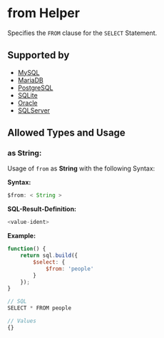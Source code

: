 # from Helper
Specifies the `FROM` clause for the `SELECT` Statement.

## Supported by
- [MySQL](https://dev.mysql.com/doc/refman/5.7/en/select.html)
- [MariaDB](https://mariadb.com/kb/en/library/select/)
- [PostgreSQL](https://www.postgresql.org/docs/9.5/static/sql-select.html)
- [SQLite](https://sqlite.org/lang_select.html)
- [Oracle](https://docs.oracle.com/cd/B19306_01/server.102/b14200/statements_10002.htm)
- [SQLServer](https://docs.microsoft.com/en-us/sql/t-sql/queries/select-transact-sql)

## Allowed Types and Usage

### as String:

Usage of `from` as **String** with the following Syntax:

**Syntax:**

```javascript
$from: < String >
```

**SQL-Result-Definition:**
```javascript
<value-ident>
```

**Example:**
```javascript
function() {
    return sql.build({
        $select: {
            $from: 'people'
        }
    });
}

// SQL
SELECT * FROM people

// Values
{}
```
